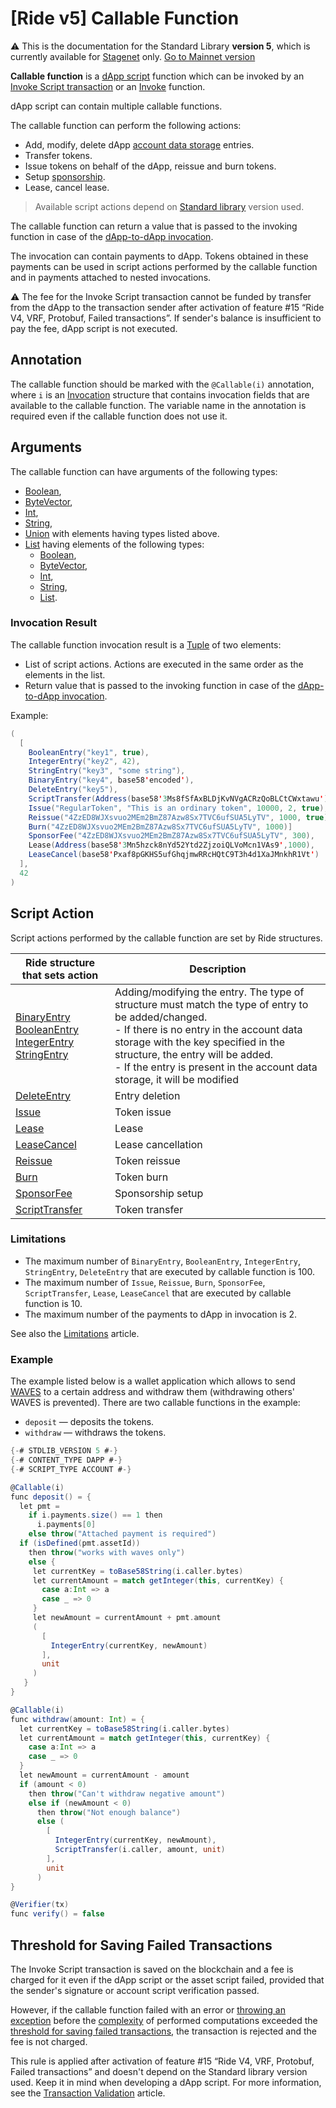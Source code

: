 # [Ride v5] Callable Function

:warning: This is the documentation for the Standard Library **version 5**, which is currently available for [Stagenet](/en/blockchain/blockchain-network/) only. [Go to Mainnet version](/en/ride/functions/callable-function)

**Callable function** is a [dApp script](/en/ride/script/script-types/dapp-script) function which can be invoked by an [Invoke Script transaction](/en/blockchain/transaction-type/invoke-script-transaction) or an [Invoke](/en/ride/v5/functions/built-in-functions/dapp-to-dapp) function.

dApp script can contain multiple callable functions.

The callable function can perform the following actions:

* Add, modify, delete dApp [account data storage](/en/blockchain/account/account-data-storage) entries.
* Transfer tokens.
* Issue tokens on behalf of the dApp, reissue and burn tokens.
* Setup [sponsorship](/en/blockchain/waves-protocol/sponsored-fee).
* Lease, cancel lease.

> Available script actions depend on [Standard library](/en/ride/script/standard-library) version used.

The callable function can return a value that is passed to the invoking function in case of the [dApp-to-dApp invocation](/en/ride/advanced/dapp-to-dapp).

The invocation can contain payments to dApp. Tokens obtained in these payments can be used in script actions performed by the callable function and in payments attached to nested invocations.

:warning: The fee for the Invoke Script transaction cannot be funded by transfer from the dApp to the transaction sender after activation of feature #15 “Ride V4, VRF, Protobuf, Failed transactions”. If sender's balance is insufficient to pay the fee, dApp script is not executed.

## Annotation

The callable function should be marked with the `@Callable(i)` annotation, where `i` is an [Invocation](/en/ride/v5/structures/common-structures/invocation) structure that contains invocation fields that are available to the callable function. The variable name in the annotation is required even if the callable function does not use it.

## Arguments

The callable function can have arguments of the following types:

* [Boolean](/en/ride/v5/data-types/boolean),
* [ByteVector](/en/ride/v5/data-types/byte-vector),
* [Int](/en/ride/v5/data-types/int),
* [String](/en/ride/v5/data-types/string),
* [Union](/en/ride/v5/data-types/union) with elements having types listed above.
* [List](/en/ride/v5/data-types/list) having elements of the following types:
  * [Boolean](/en/ride/v5/data-types/boolean),
  * [ByteVector](/en/ride/v5/data-types/byte-vector),
  * [Int](/en/ride/v5/data-types/int),
  * [String](/en/ride/v5/data-types/string),
  * [List](/en/ride/v5/data-types/list).

### Invocation Result

The callable function invocation result is a [Tuple](/en/ride/v5/data-types/tuple) of two elements:
* List of script actions. Actions are executed in the same order as the elements in the list.
* Return value that is passed to the invoking function in case of the [dApp-to-dApp invocation](/en/ride/advanced/dapp-to-dapp).

Example:

```scala
(
  [
    BooleanEntry("key1", true),
    IntegerEntry("key2", 42),
    StringEntry("key3", "some string"),
    BinaryEntry("key4", base58'encoded'),
    DeleteEntry("key5"),
    ScriptTransfer(Address(base58'3Ms8fSfAxBLDjKvNVgACRzQoBLCtCWxtawu'), 100, base58'someAssetid'),
    Issue("RegularToken", "This is an ordinary token", 10000, 2, true),
    Reissue("4ZzED8WJXsvuo2MEm2BmZ87Azw8Sx7TVC6ufSUA5LyTV", 1000, true),
    Burn("4ZzED8WJXsvuo2MEm2BmZ87Azw8Sx7TVC6ufSUA5LyTV", 1000)]
    SponsorFee("4ZzED8WJXsvuo2MEm2BmZ87Azw8Sx7TVC6ufSUA5LyTV", 300),
    Lease(Address(base58'3Mn5hzck8nYd52Ytd2ZjzoiQLVoMcn1VAs9',1000),
    LeaseCancel(base58'Pxaf8pGKHS5ufGhqjmwRRcHQtC9T3h4d1XaJMnkhR1Vt')
  ],
  42
)
```

## Script Action

Script actions performed by the callable function are set by Ride structures.

| Ride structure that sets action | Description |
|---|---|
| [BinaryEntry](/en/ride/v5/structures/script-actions/binary-entry)<br>[BooleanEntry](/en/ride/v5/structures/script-actions/boolean-entry)<br>[IntegerEntry](/en/ride/v5/structures/script-actions/int-entry)<br>[StringEntry](/en/ride/v5/structures/script-actions/string-entry) | Adding/modifying the entry. The type of structure must match the type of entry to be added/changed.<br>- If there is no entry in the account data storage with the key specified in the structure, the entry will be added.<br>- If the entry is present in the account data storage, it will be modified |
| [DeleteEntry](/en/ride/v5/structures/script-actions/delete-entry) | Entry deletion |
| [Issue](/en/ride/v5/structures/script-actions/issue) | Token issue |
| [Lease](/en/ride/v5/structures/script-actions/lease) | Lease |
| [LeaseCancel](/en/ride/v5/structures/script-actions/issue) | Lease cancellation |
| [Reissue](/en/ride/v5/structures/script-actions/reissue) | Token reissue |
| [Burn](/en/ride/v5/structures/script-actions/burn) | Token burn |
| [SponsorFee](/en/ride/v5/structures/script-actions/sponsor-fee) | Sponsorship setup |
| [ScriptTransfer](/en/ride/v5/structures/script-actions/script-transfer) | Token transfer |

### Limitations

* The maximum number of `BinaryEntry`, `BooleanEntry`, `IntegerEntry`, `StringEntry`, `DeleteEntry` that are executed by callable function is 100.
* The maximum number of `Issue`, `Reissue`, `Burn`, `SponsorFee`, `ScriptTransfer`, `Lease`, `LeaseCancel` that are executed by callable function is 10.
* The maximum number of the payments to dApp in invocation is 2.

See also the [Limitations](/en/ride/v5/limits/) article.

### Example

The example listed below is a wallet application which allows to send [WAVES](/en/blockchain/token/waves) to a certain address and withdraw them (withdrawing others' WAVES is prevented). There are two callable functions in the example:

* `deposit` — deposits the tokens.
* `withdraw` — withdraws the tokens.

```scala
{-# STDLIB_VERSION 5 #-}
{-# CONTENT_TYPE DAPP #-}
{-# SCRIPT_TYPE ACCOUNT #-}

@Callable(i)
func deposit() = {
  let pmt =
    if i.payments.size() == 1 then
      i.payments[0]
    else throw("Attached payment is required")
  if (isDefined(pmt.assetId))
    then throw("works with waves only")
    else {
     let currentKey = toBase58String(i.caller.bytes)
     let currentAmount = match getInteger(this, currentKey) {
       case a:Int => a
       case _ => 0
     }
     let newAmount = currentAmount + pmt.amount
     (
       [
         IntegerEntry(currentKey, newAmount)
       ],
       unit
     )
   }
}

@Callable(i)
func withdraw(amount: Int) = {
  let currentKey = toBase58String(i.caller.bytes)
  let currentAmount = match getInteger(this, currentKey) {
    case a:Int => a
    case _ => 0
  }
  let newAmount = currentAmount - amount
  if (amount < 0)
    then throw("Can't withdraw negative amount")
    else if (newAmount < 0)
      then throw("Not enough balance")
      else (
        [
          IntegerEntry(currentKey, newAmount),
          ScriptTransfer(i.caller, amount, unit)
        ],
        unit
      )
}

@Verifier(tx)
func verify() = false
```

## Threshold for Saving Failed Transactions

The Invoke Script transaction is saved on the blockchain and a fee is charged for it even if the dApp script or the asset script failed, provided that the sender's signature or account script verification passed.

However, if the callable function failed with an error or [throwing an exception](/en/ride/exceptions) before the [complexity](/en/ride/base-concepts/complexity) of performed computations exceeded the [threshold for saving failed transactions](/en/ride/v5/limits/), the transaction is rejected and the fee is not charged.

This rule is applied after activation of feature #15 “Ride V4, VRF, Protobuf, Failed transactions” and doesn't depend on the Standard library version used. Keep it in mind when developing a dApp script. For more information, see the [Transaction Validation](/en/blockchain/transaction/transaction-validation) article.
